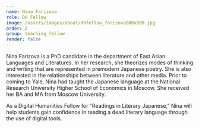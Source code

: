 ```yaml
---
name: Nina Farizova
role: DH Fellow
image: /assets/images/about/dhfellow_farizova800x800.jpg
order: 2
group: teaching_fellow
render: false
---
```

Nina Farizova is a PhD candidate in the department of East Asian Languages and Literatures. In her research, she theorizes modes of thinking and writing that are represented in premodern Japanese poetry. She is also interested in the relationships between literature and other media. Prior to coming to Yale, Nina had taught the Japanese language at the National Research University Higher School of Economics in Moscow. She received her BA and MA from Moscow University.

As a Digital Humanities Fellow for "Readings in Literary Japanese," Nina will help students gain confidence in reading a dead literary language through the use of digital tools.